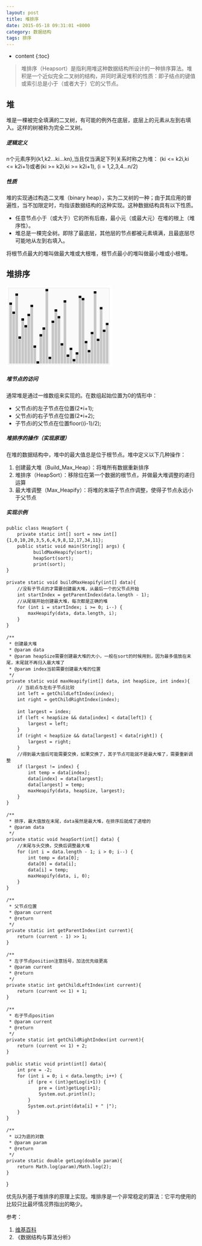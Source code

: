 ```yaml
---
layout: post
title: 堆排序
date: 2015-05-18 09:31:01 +8000
category: 数据结构
tags: 排序
---
```


* content
{:toc}

>堆排序（Heapsort）是指利用堆这种数据结构所设计的一种排序算法。堆积是一个近似完全二叉树的结构，并同时满足堆积的性质：即子结点的键值或索引总是小于（或者大于）它的父节点。

## 堆

堆是一棵被完全填满的二叉树，有可能的例外在底层，底层上的元素从左到右填入。这样的树被称为完全二叉树。

##### 逻辑定义

n个元素序列{k1,k2...ki...kn},当且仅当满足下列关系时称之为堆：
(ki <= k2i,ki <= k2i+1)或者(ki >= k2i,ki >= k2i+1), (i = 1,2,3,4...n/2)

##### 性质

堆的实现通过构造二叉堆（binary heap），实为二叉树的一种；由于其应用的普遍性，当不加限定时，均指该数据结构的这种实现。这种数据结构具有以下性质。

* 任意节点小于（或大于）它的所有后裔，最小元（或最大元）在堆的根上（堆序性）。
* 堆总是一棵完全树。即除了最底层，其他层的节点都被元素填满，且最底层尽可能地从左到右填入。

将根节点最大的堆叫做最大堆或大根堆，根节点最小的堆叫做最小堆或小根堆。

## 堆排序

![](/img/dataStructuresAndAlgorithmAnalysis/heapSort.gif)

##### 堆节点的访问

通常堆是通过一维数组来实现的。在数组起始位置为0的情形中：

* 父节点i的左子节点在位置(2*i+1);
* 父节点i的右子节点在位置(2*i+2);
* 子节点i的父节点在位置floor((i-1)/2);

##### 堆排序的操作（实现原理）

在堆的数据结构中，堆中的最大值总是位于根节点。堆中定义以下几种操作：

1. 创建最大堆（Build_Max_Heap）：将堆所有数据重新排序
2. 堆排序（HeapSort）：移除位在第一个数据的根节点，并做最大堆调整的递归运算
3. 最大堆调整（Max_Heapify）：将堆的末端子节点作调整，使得子节点永远小于父节点

##### 实现示例

    public class HeapSort {
        private static int[] sort = new int[]{1,0,10,20,3,5,6,4,9,8,12,17,34,11};
        public static void main(String[] args) {
              buildMaxHeapify(sort);
              heapSort(sort);
              print(sort);
    }

    private static void buildMaxHeapify(int[] data){
        //没有子节点的才需要创建最大堆，从最后一个的父节点开始
        int startIndex = getParentIndex(data.length - 1);
        //从尾端开始创建最大堆，每次都是正确的堆
        for (int i = startIndex; i >= 0; i--) {
            maxHeapify(data, data.length, i);
        }
    }

    /**
     * 创建最大堆
     * @param data
     * @param heapSize需要创建最大堆的大小，一般在sort的时候用到，因为最多值放在末尾，末尾就不再归入最大堆了
     * @param index当前需要创建最大堆的位置
     */
    private static void maxHeapify(int[] data, int heapSize, int index){
        // 当前点与左右子节点比较
        int left = getChildLeftIndex(index);
        int right = getChildRightIndex(index);

        int largest = index;
        if (left < heapSize && data[index] < data[left]) {
            largest = left;
        }
        if (right < heapSize && data[largest] < data[right]) {
            largest = right;
        }
        //得到最大值后可能需要交换，如果交换了，其子节点可能就不是最大堆了，需要重新调整
        if (largest != index) {
            int temp = data[index];
            data[index] = data[largest];
            data[largest] = temp;
            maxHeapify(data, heapSize, largest);
        }
    }

    /**
     * 排序，最大值放在末尾，data虽然是最大堆，在排序后就成了递增的
     * @param data
     */
    private static void heapSort(int[] data) {
        //末尾与头交换，交换后调整最大堆
        for (int i = data.length - 1; i > 0; i--) {
            int temp = data[0];
            data[0] = data[i];
            data[i] = temp;
            maxHeapify(data, i, 0);
        }
    }

    /**
     * 父节点位置
     * @param current
     * @return
     */
    private static int getParentIndex(int current){
        return (current - 1) >> 1;
    }

    /**
     * 左子节点position注意括号，加法优先级更高
     * @param current
     * @return
     */
    private static int getChildLeftIndex(int current){
        return (current << 1) + 1;
    }

    /**
     * 右子节点position
     * @param current
     * @return
     */
    private static int getChildRightIndex(int current){
        return (current << 1) + 2;
    }

    public static void print(int[] data){
        int pre = -2;
        for (int i = 0; i < data.length; i++) {
            if (pre < (int)getLog(i+1)) {
                pre = (int)getLog(i+1);
                System.out.println();
            }
            System.out.print(data[i] + " |");
        }
    }

    /**
     * 以2为底的对数
     * @param param
     * @return
     */
    private static double getLog(double param){
        return Math.log(param)/Math.log(2);
    }
}

优先队列基于堆排序的原理上实现。堆排序是一个非常稳定的算法：它平均使用的比较只比最坏情况界指出的略少。


参考：

1. [维基百科](https://zh.wikipedia.org/wiki/堆排序)
2. 《数据结构与算法分析》